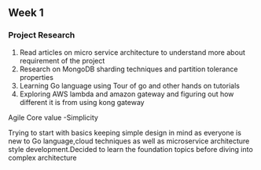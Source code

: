 ## Week 1

### Project Research

1. Read articles on micro service architecture to understand more about requirement of the project
2. Research on MongoDB sharding techniques and partition tolerance properties
3. Learning Go language using Tour of go and other hands on tutorials
4. Exploring AWS lambda and amazon gateway and figuring out how different it is from using kong gateway 

Agile Core value -Simplicity

Trying to start with basics keeping simple design in mind as everyone is new to Go language,cloud techniques as well as microservice architecture style development.Decided to learn the foundation topics before diving into complex architecture

